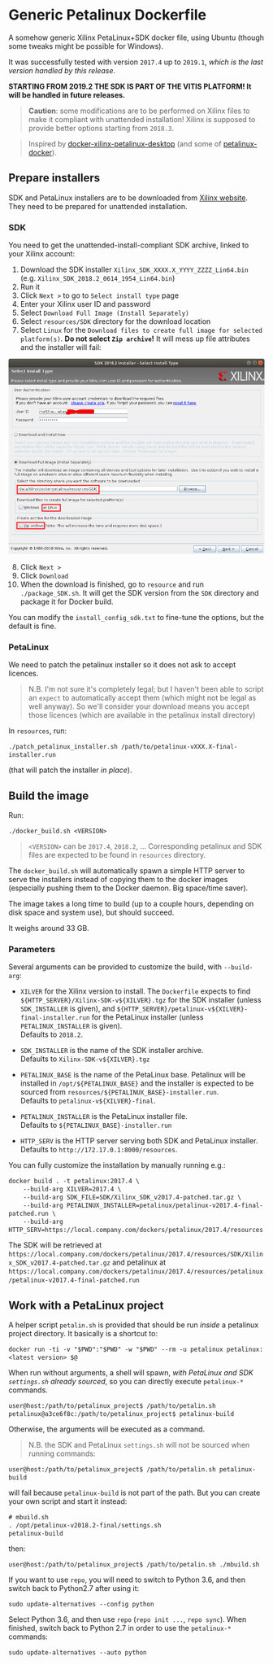 # Generic Petalinux Dockerfile

A somehow generic Xilinx PetaLinux+SDK docker file, using Ubuntu (though some tweaks might be possible for Windows).

It was successfully tested with version `2017.4` up to `2019.1`, *which is the last version handled by this release*.

**STARTING FROM 2019.2 THE SDK IS PART OF THE VITIS PLATFORM! It will be handled in future releases.**

> **Caution**: some modifications are to be performed on Xilinx files to make it compliant with unattended installation! Xilinx is supposed to provide better options starting from `2018.3`.

>Inspired by [docker-xilinx-petalinux-desktop](https://github.com/JamesAnthonyLow/docker-xilinx-petalinux-desktop) (and some of [petalinux-docker](https://github.com/xaljer/petalinux-docker)).

## Prepare installers

SDK and PetaLinux installers are to be downloaded from [Xilinx website](https://www.xilinx.com/support/download/index.html/content/xilinx/en/downloadNav/embedded-design-tools.html). They need to be prepared for unattended installation.

### SDK

You need to get the unattended-install-compliant SDK archive, linked to your Xilinx account:
1. Download the SDK installer `Xilinx_SDK_XXXX.X_YYYY_ZZZZ_Lin64.bin` (e.g. `Xilinx_SDK_2018.2_0614_1954_Lin64.bin`)
2. Run it
3. Click `Next >` to go to `Select install type` page
4. Enter your Xilinx user ID and password
5. Select `Download Full Image (Install Separately)`
6. Select `resources/SDK` directory for the download location
7. Select `Linux` for the `Download files to create full image for selected platform(s)`. **Do not select `Zip archive`!** It will mess up file attributes and the installer will fail:

![SDK install](SDK_install.png)

8. Click `Next >`
9. Click `Download`
10. When the download is finished, go to `resource` and run `./package_SDK.sh`. It will get the SDK version from the `SDK` directory and package it for Docker build.

You can modify the `install_config_sdk.txt` to fine-tune the options, but the default is fine.

### PetaLinux

We need to patch the petalinux installer so it does not ask to accept licences.

> N.B. I'm not sure it's completely legal; but I haven't been able to script an `expect` to automatically accept them (which might not be legal as well anyway). So we'll consider your download means you accept those licences (which are available in the petalinux install directory)

In `resources`, run:

    ./patch_petalinux_installer.sh /path/to/petalinux-vXXX.X-final-installer.run

(that will patch the installer *in place*).

## Build the image

Run:

    ./docker_build.sh <VERSION>

> `<VERSION>` can be `2017.4`, `2018.2`, ...
> Corresponding petalinux and SDK files are expected to be found in `resources` directory.

The `docker_build.sh` will automatically spawn a simple HTTP server to serve the installers instead of copying them to the docker images (especially pushing them to the Docker daemon. Big space/time saver).

The image takes a long time to build (up to a couple hours, depending on disk space and system use), but should succeed.

It weighs around 33 GB.

### Parameters

Several arguments can be provided to customize the build, with `--build-arg`:

* `XILVER` for the Xilinx version to install. The `Dockerfile` expects to find `${HTTP_SERVER}/Xilinx-SDK-v${XILVER}.tgz` for the SDK installer (unless `SDK_INSTALLER` is given), and `${HTTP_SERVER}/petalinux-v${XILVER}-final-installer.run` for the PetaLinux installer (unless `PETALINUX_INSTALLER` is given).
<br/>Defaults to `2018.2`.

* `SDK_INSTALLER` is the name of the SDK installer archive.
<br/>Defaults to `Xilinx-SDK-v${XILVER}.tgz`

* `PETALINUX_BASE` is the name of the PetaLinux base. Petalinux will be installed in `/opt/${PETALINUX_BASE}` and the installer is expected to be sourced from `resources/${PETALINUX_BASE}-installer.run`.
<br/>Defaults to `petalinux-v${XILVER}-final`.

* `PETALINUX_INSTALLER` is the PetaLinux installer file.
<br/>Defaults to `${PETALINUX_BASE}-installer.run`

* `HTTP_SERV` is the HTTP server serving both SDK and PetaLinux installer.
<br/>Defaults to `http://172.17.0.1:8000/resources`.

You can fully customize the installation by manually running e.g.:

    docker build . -t petalinux:2017.4 \
        --build-arg XILVER=2017.4 \
        --build-arg SDK_FILE=SDK/Xilinx_SDK_v2017.4-patched.tar.gz \
        --build-arg PETALINUX_INSTALLER=petalinux/petalinux-v2017.4-final-patched.run \
        --build-arg HTTP_SERV=https://local.company.com/dockers/petalinux/2017.4/resources

The SDK will be retrieved at `https://local.company.com/dockers/petalinux/2017.4/resources/SDK/Xilinx_SDK_v2017.4-patched.tar.gz` and petalinux at `https://local.company.com/dockers/petalinux/2017.4/resources/petalinux/petalinux-v2017.4-final-patched.run`

## Work with a PetaLinux project

A helper script `petalin.sh` is provided that should be run *inside* a petalinux project directory. It basically is a shortcut to:

    docker run -ti -v "$PWD":"$PWD" -w "$PWD" --rm -u petalinux petalinux:<latest version> $@

When run without arguments, a shell will spawn, *with PetaLinux and SDK `settings.sh` already sourced*, so you can directly execute `petalinux-*` commands.

    user@host:/path/to/petalinux_project$ /path/to/petalin.sh
    petalinux@a3ce6f8c:/path/to/petalinux_project$ petalinux-build

Otherwise, the arguments will be executed as a command.

> N.B. the SDK and PetaLinux `settings.sh` will not be sourced when running commands:

    user@host:/path/to/petalinux_project$ /path/to/petalin.sh petalinux-build

will fail because `petalinux-build` is not part of the path. But you can create your own script and start it instead:

    # mbuild.sh
    . /opt/petalinux-v2018.2-final/settings.sh
    petalinux-build

then:

    user@host:/path/to/petalinux_project$ /path/to/petalin.sh ./mbuild.sh


If you want to use `repo`, you will need to switch to Python 3.6, and then
switch back to Python2.7 after using it:

```
sudo update-alternatives --config python
```

Select Python 3.6, and then use `repo` (`repo init ...`, `repo sync`). When finished, switch back to Python 2.7
in order to use the `petalinux-*` commands:

```
sudo update-alternatives --auto python
```
